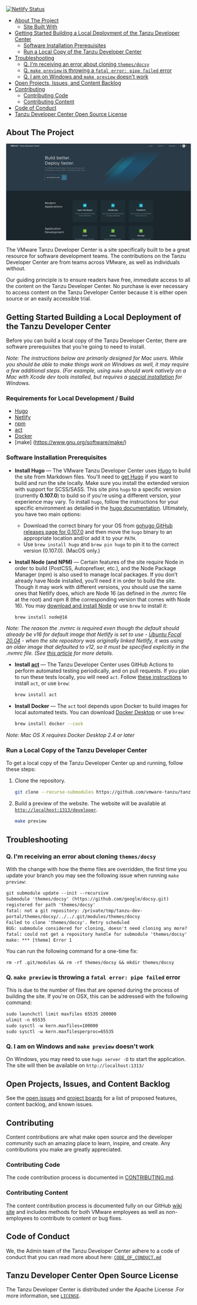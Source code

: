 [![Netlify Status](https://api.netlify.com/api/v1/badges/b28c2754-da62-4450-951b-d4dbd97710d1/deploy-status)](https://app.netlify.com/sites/tanzu-dev-portal/deploys)

- [About The Project](#about-the-project)
  - [Site Built With](#site-built-with)
- [Getting Started Building a Local Deployment of the Tanzu Developer Center](#getting-started-building-a-local-deployment-of-the-tanzu-developer-center)
  - [Software Installation Prerequisites](#software-installation-prerequisites)
  - [Run a Local Copy of the Tanzu Developer Center](#run-a-local-copy-of-the-tanzu-developer-center)
- [Troubleshooting](#troubleshooting)
  - [Q. I'm receiving an error about cloning `themes/docsy`](#q-im-receiving-an-error-about-cloning-themesdocsy)
  - [Q. `make preview` is throwing a `fatal error: pipe failed` error](#q-make-preview-is-throwing-a-fatal-error-pipe-failed-error)
  - [Q. I am on Windows and `make preview` doesn't work](#q-i-am-on-windows-and-make-preview-doesnt-work)
- [Open Projects, Issues, and Content Backlog](#open-projects-issues-and-content-backlog)
- [Contributing](#contributing)
  - [Contributing Code](#contributing-code)
  - [Contributing Content](#contributing-content)
- [Code of Conduct](#code-of-conduct)
- [Tanzu Developer Center Open Source License](#tanzu-developer-center-open-source-license)


## About The Project

![Tanzu Developer Center Screen Shot](static/images/github/homepage-screenshot.png)

The VMware Tanzu Developer Center is a site specifically built to be a great resource for software development teams. The contributions on the Tanzu Developer Center are from teams across VMware, as well as individuals without.

Our guiding principle is to ensure readers have free, immediate access to all the content on the Tanzu Developer Center. No purchase is ever necessary to access content on the Tanzu Developer Center because it is either open source or an easily accessible trial.


## Getting Started Building a Local Deployment of the Tanzu Developer Center

Before you can build a local copy of the Tanzu Developer Center, there are software prerequisites that you’re going to need to install. 

_Note: The instructions below are primarily designed for Mac users. While you should be able to make things work on Windows as well, it may require a few additional steps. (For example, using `make` should work natively on a Mac with Xcode dev tools installed, but requires a [special installation](https://gnuwin32.sourceforge.net/packages/make.htm) for Windows._

### Requirements for Local Development / Build

* [Hugo](https://gohugo.io)
* [Netlify](https://www.netlify.com)
* [npm](https://www.npmjs.com)
* [act](https://github.com/nektos/act)
* [Docker](https://docs.docker.com/get-docker/)
* [make] (https://www.gnu.org/software/make/)

### Software Installation Prerequisites

* **Install Hugo** — The VMware Tanzu Developer Center uses [Hugo](https://gohugo.io/) to build the site from Markdown files. You'll need to [get Hugo](https://gohugo.io/getting-started/installing/) if you want to build and run the site locally. Make sure you install the extended version with support for SCSS/SASS. This site pins `hugo` to a specific version (currently **0.107.0**) to build so if you're using a different version, your experience may vary. To install `hugo`, follow the instructions for your specific environment as detailed in the [hugo documentation](https://gohugo.io/installation/). Ultimately, you have two main options: 

   - Download the correct binary for your OS from [gohugo GitHub releases page for 0.107.0](https://github.com/gohugoio/hugo/releases/tag/v0.107.0) and then move the `hugo` binary to an appropriate location and/or add it to your `PATH`.
   - Use `brew install hugo` and `brew pin hugo` to pin it to the correct version (0.107.0). (MacOS only.)

* **Install Node (and NPM)** — Certain features of the site require Node in order to build (PostCSS, Autoprefixer, etc.), and the Node Package Manager (npm) is also used to manage local packages. If you don’t already have Node installed, you’ll need it in order to build the site. Though it may work with different versions, you should use the same ones that Netlify does, which are Node 16 (as defined in the .nvmrc file at the root) and npm 8 (the corresponding version that comes with Node 16). You may [download and install Node](https://nodejs.org/en/download/current/) or use `brew` to install it:

     ```sh
     brew install node@16
     ```

_Note: The reason the .nvmrc is required even though the default should already be v16 for default image that Netlify is set to use - [Ubuntu Focal 20.04](https://github.com/netlify/build-image/blob/focal/included_software.md) - when the site repository was originally linked Netlify, it was using an older image that defaulted to v12, so it must be specified explicitly in the .nvmrc file. (See [this article](https://answers.netlify.com/t/please-read-end-of-support-for-trusty-build-image-everything-you-need-to-know/39004#how-can-i-make-my-site-work-with-the-new-image-6) for more details._


* **Install [act](https://github.com/nektos/act)** — The Tanzu Developer Center uses GitHub Actions to perform automated testing periodically, and on pull requests. If you plan to run these tests locally, you will need `act`. Follow [these instructions](https://github.com/nektos/act#installation) to install `act`, or use `brew`:

     ```sh
     brew install act
     ```

* **Install Docker** — The `act` tool depends upon Docker to build images for local automated tests. You can download [Docker Desktop](https://www.docker.com/products/docker-desktop/) or use `brew`:

     ```sh
     brew install docker --cask
     ```

_Note: Mac OS X requires Docker Desktop 2.4 or later_
### Run a Local Copy of the Tanzu Developer Center

To get a local copy of the Tanzu Developer Center up and running, follow these steps:

1. Clone the repository.

     ```sh
     git clone --recurse-submodules https://github.com/vmware-tanzu/tanzu-dev-portal.git
     ```

2. Build a preview of the website. The website will be available at [`http://localhost:1313/developer`](http://localhost:1313/developer).
    
     ```sh
     make preview
     ```


## Troubleshooting

### Q. I'm receiving an error about cloning `themes/docsy`

With the change with how the theme files are overridden, the first time you update your branch you may see the following issue when running `make preview`:

```
git submodule update --init --recursive
Submodule 'themes/docsy' (https://github.com/google/docsy.git) registered for path 'themes/docsy'
fatal: not a git repository: /private/tmp/tanzu-dev-portal/themes/docsy/../../.git/modules/themes/docsy
Failed to clone 'themes/docsy'. Retry scheduled
BUG: submodule considered for cloning, doesn't need cloning any more?
fatal: could not get a repository handle for submodule 'themes/docsy'
make: *** [theme] Error 1
```

You can run the following command for a one-time fix:

```
rm -rf .git/modules && rm -rf themes/docsy && mkdir themes/docsy
```

### Q. `make preview` is throwing a `fatal error: pipe failed` error

This is due to the number of files that are opened during the process of building the site. If you're on OSX, this can be addressed with the following command:

```
sudo launchctl limit maxfiles 65535 200000
ulimit -n 65535
sudo sysctl -w kern.maxfiles=100000
sudo sysctl -w kern.maxfilesperproc=65535
```

### Q. I am on Windows and `make preview` doesn't work

On Windows, you may need to use `hugo server -D` to start the application. The site will then be available on `http://localhost:1313/`

## Open Projects, Issues, and Content Backlog

See the [open issues](https://github.com/vmware-tanzu/tanzu-dev-portal/issues) and [project boards](https://github.com/vmware-tanzu/tanzu-dev-portal/projects) for a list of proposed features, content backlog, and known issues.


## Contributing

Content contributions are what make open source and the developer community such an amazing place to learn, inspire, and create. Any contributions you make are greatly appreciated.


### Contributing Code

The code contribution process is documented in [CONTRIBUTING.md](https://github.com/vmware-tanzu/tanzu-dev-portal/blob/main/CONTRIBUTING.md).


### Contributing Content

The content contribution process is documented fully on our GitHub [wiki site](https://github.com/vmware-tanzu/tanzu-dev-portal/wiki) and includes methods for both VMware employees as well as non-employees to contribute to content or bug fixes.


## Code of Conduct

We, the Admin team of the Tanzu Developer Center adhere to a code of conduct that you can read more about here: <code>[CODE_OF_CONDUCT.md](https://github.com/vmware-tanzu/tanzu-dev-portal/blob/main/CODE_OF_CONDUCT.md)</code>


## Tanzu Developer Center Open Source License

The Tanzu Developer Center is distributed under the Apache License .For more information, see <code>[LICENSE](https://github.com/vmware-tanzu/tanzu-dev-portal/blob/main/LICENSE)</code>.
